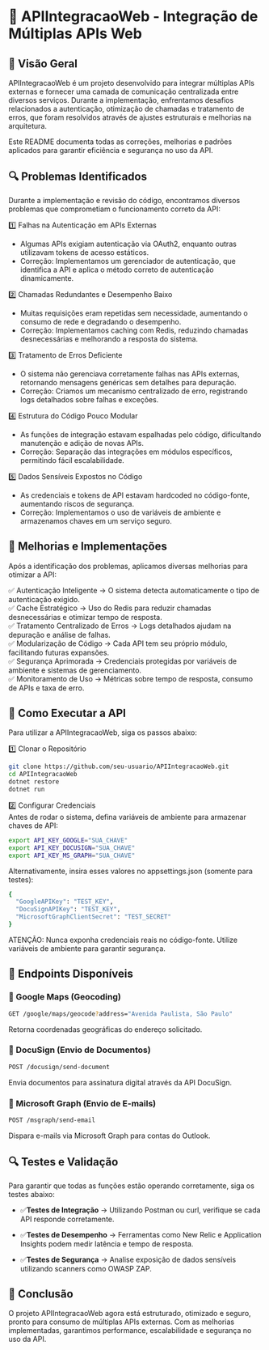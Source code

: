 # 🚀 APIIntegracaoWeb - Integração de Múltiplas APIs Web

## 📌 Visão Geral
APIIntegracaoWeb é um projeto desenvolvido para integrar múltiplas APIs externas e fornecer uma camada de comunicação centralizada entre diversos serviços. Durante a implementação, enfrentamos desafios relacionados a autenticação, otimização de chamadas e tratamento de erros, que foram resolvidos através de ajustes estruturais e melhorias na arquitetura.

Este README documenta todas as correções, melhorias e padrões aplicados para garantir eficiência e segurança no uso da API.

## 🔍 Problemas Identificados

Durante a implementação e revisão do código, encontramos diversos problemas que comprometiam o funcionamento correto da API:

1️⃣ Falhas na Autenticação em APIs Externas  
- Algumas APIs exigiam autenticação via OAuth2, enquanto outras utilizavam tokens de acesso estáticos.  
- Correção: Implementamos um gerenciador de autenticação, que identifica a API e aplica o método correto de autenticação dinamicamente.  

2️⃣ Chamadas Redundantes e Desempenho Baixo  
- Muitas requisições eram repetidas sem necessidade, aumentando o consumo de rede e degradando o desempenho.  
- Correção: Implementamos caching com Redis, reduzindo chamadas desnecessárias e melhorando a resposta do sistema.  

3️⃣ Tratamento de Erros Deficiente  
- O sistema não gerenciava corretamente falhas nas APIs externas, retornando mensagens genéricas sem detalhes para depuração.  
- Correção: Criamos um mecanismo centralizado de erro, registrando logs detalhados sobre falhas e exceções.  

4️⃣ Estrutura do Código Pouco Modular  
- As funções de integração estavam espalhadas pelo código, dificultando manutenção e adição de novas APIs.  
- Correção: Separação das integrações em módulos específicos, permitindo fácil escalabilidade.  

5️⃣ Dados Sensíveis Expostos no Código  
- As credenciais e tokens de API estavam hardcoded no código-fonte, aumentando riscos de segurança.  
- Correção: Implementamos o uso de variáveis de ambiente e armazenamos chaves em um serviço seguro.  

## 🔧 Melhorias e Implementações

Após a identificação dos problemas, aplicamos diversas melhorias para otimizar a API:

✅ Autenticação Inteligente → O sistema detecta automaticamente o tipo de autenticação exigido.  
✅ Cache Estratégico → Uso do Redis para reduzir chamadas desnecessárias e otimizar tempo de resposta.  
✅ Tratamento Centralizado de Erros → Logs detalhados ajudam na depuração e análise de falhas.  
✅ Modularização de Código → Cada API tem seu próprio módulo, facilitando futuras expansões.  
✅ Segurança Aprimorada → Credenciais protegidas por variáveis de ambiente e sistemas de gerenciamento.  
✅ Monitoramento de Uso → Métricas sobre tempo de resposta, consumo de APIs e taxa de erro.  

## 📌 Como Executar a API

Para utilizar a APIIntegracaoWeb, siga os passos abaixo:

1️⃣ Clonar o Repositório  
```bash
git clone https://github.com/seu-usuario/APIIntegracaoWeb.git  
cd APIIntegracaoWeb  
dotnet restore  
dotnet run  
```
2️⃣ Configurar Credenciais  
Antes de rodar o sistema, defina variáveis de ambiente para armazenar chaves de API:  
```bash
export API_KEY_GOOGLE="SUA_CHAVE"  
export API_KEY_DOCUSIGN="SUA_CHAVE"  
export API_KEY_MS_GRAPH="SUA_CHAVE"  
```
Alternativamente, insira esses valores no appsettings.json (somente para testes):  
```bash
{  
  "GoogleAPIKey": "TEST_KEY",  
  "DocuSignAPIKey": "TEST_KEY",  
  "MicrosoftGraphClientSecret": "TEST_SECRET"  
}  
```
ATENÇÃO: Nunca exponha credenciais reais no código-fonte. Utilize variáveis de ambiente para garantir segurança.

## 🚀 Endpoints Disponíveis

### 🔹 Google Maps (Geocoding)  
```bash
GET /google/maps/geocode?address="Avenida Paulista, São Paulo"
```
Retorna coordenadas geográficas do endereço solicitado.  

### 🔹 DocuSign (Envio de Documentos)  
```bash
POST /docusign/send-document
```
Envia documentos para assinatura digital através da API DocuSign.  

### 🔹 Microsoft Graph (Envio de E-mails)  
```bash
POST /msgraph/send-email  
```
Dispara e-mails via Microsoft Graph para contas do Outlook.  

## 🔍 Testes e Validação

Para garantir que todas as funções estão operando corretamente, siga os testes abaixo:

- ✅**Testes de Integração** → Utilizando Postman ou curl, verifique se cada API responde corretamente.
  
- ✅**Testes de Desempenho** → Ferramentas como New Relic e Application Insights podem medir latência e tempo de resposta.
   
- ✅**Testes de Segurança** → Analise exposição de dados sensíveis utilizando scanners como OWASP ZAP.  

## 📝 Conclusão

O projeto APIIntegracaoWeb agora está estruturado, otimizado e seguro, pronto para consumo de múltiplas APIs externas. Com as melhorias implementadas, garantimos performance, escalabilidade e segurança no uso da API.  
